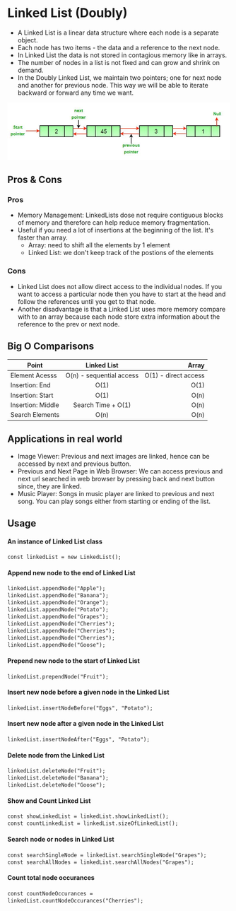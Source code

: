 # Linked List (Doubly)
- A Linked List is a linear data structure where each node is a separate object.
- Each node has two items - the data and a reference to the next node.
- In Linked List the data is not stored in contagious memory like in arrays.
- The number of nodes in a list is not fixed and can grow and shrink on demand. 
- In the Doubly Linked List, we maintain two pointers; one for next node and another for previous node. This way we will be able to iterate backward or forward any time we want.

<p align="center">
  <img src="../assets/linked-list.jpg" />
</p>


## Pros & Cons

### Pros
- Memory Management: LinkedLists dose not require contiguous blocks of memory and therefore can help reduce memory fragmentation.
- Useful if you need a lot of insertions at the beginning of the list. It's faster than array.
  - Array: need to shift all the elements by 1 element
  - Linked List: we don't keep track of the postions of the elements

### Cons
- Linked List does not allow direct access to the individual nodes. If you want to access a particular node then you have to start at the head and follow the references until you get to that node.
- Another disadvantage is that a Linked List uses more memory compare with to an array because each node store extra information about the reference to the prev or next node.


## Big O Comparisons

| Point             |       Linked List        |                Array |
| ----------------- | :----------------------: | -------------------: |
| Element Acesss    | O(n) - sequential access | O(1) - direct access |
| Insertion: End    |           O(1)           |                 O(1) |
| Insertion: Start  |           O(1)           |                 O(n) |
| Insertion: Middle |    Search Time + O(1)    |                 O(n) |
| Search Elements   |           O(n)           |                 O(n) |


## Applications in real world
- Image Viewer: Previous and next images are linked, hence can be accessed by next and previous button.
- Previous and Next Page in Web Browser: We can access previous and next url searched in web browser by pressing back and next button since, they are linked.
- Music Player: Songs in music player are linked to previous and next song. You can play songs either from starting or ending of the list.


## Usage

#### An instance of Linked List class
```
const linkedList = new LinkedList();
```

#### Append new node to the end of Linked List
```
linkedList.appendNode("Apple");
linkedList.appendNode("Banana");
linkedList.appendNode("Orange");
linkedList.appendNode("Potato");
linkedList.appendNode("Grapes");
linkedList.appendNode("Cherries");
linkedList.appendNode("Cherries");
linkedList.appendNode("Cherries");
linkedList.appendNode("Goose");
```

#### Prepend new node to the start of Linked List
```
linkedList.prependNode("Fruit");
```

#### Insert new node before a given node in the Linked List
```
linkedList.insertNodeBefore("Eggs", "Potato");
```

#### Insert new node after a given node in the Linked List
```
linkedList.insertNodeAfter("Eggs", "Potato");
```

#### Delete node from the Linked List
```
linkedList.deleteNode("Fruit");
linkedList.deleteNode("Banana");
linkedList.deleteNode("Goose");
```

#### Show and Count Linked List
```
const showLinkedList = linkedList.showLinkedList();
const countLinkedList = linkedList.sizeOfLinkedList();
```

#### Search node or nodes in Linked List
```
const searchSingleNode = linkedList.searchSingleNode("Grapes");
const searchAllNodes = linkedList.searchAllNodes("Grapes");
```

#### Count total node occurances
```
const countNodeOccurances = linkedList.countNodeOccurances("Cherries");
```
